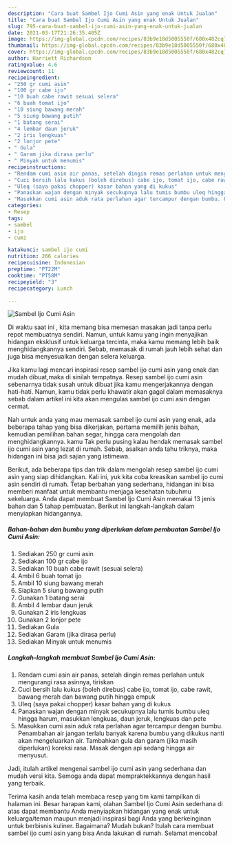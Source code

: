 ```yaml
---
description: "Cara buat Sambel Ijo Cumi Asin yang enak Untuk Jualan"
title: "Cara buat Sambel Ijo Cumi Asin yang enak Untuk Jualan"
slug: 795-cara-buat-sambel-ijo-cumi-asin-yang-enak-untuk-jualan
date: 2021-03-17T21:26:35.405Z
image: https://img-global.cpcdn.com/recipes/83b9e18d5005550f/680x482cq70/sambel-ijo-cumi-asin-foto-resep-utama.jpg
thumbnail: https://img-global.cpcdn.com/recipes/83b9e18d5005550f/680x482cq70/sambel-ijo-cumi-asin-foto-resep-utama.jpg
cover: https://img-global.cpcdn.com/recipes/83b9e18d5005550f/680x482cq70/sambel-ijo-cumi-asin-foto-resep-utama.jpg
author: Harriett Richardson
ratingvalue: 4.6
reviewcount: 11
recipeingredient:
- "250 gr cumi asin"
- "100 gr cabe ijo"
- "10 buah cabe rawit sesuai selera"
- "6 buah tomat ijo"
- "10 siung bawang merah"
- "5 siung bawang putih"
- "1 batang serai"
- "4 lembar daun jeruk"
- "2 iris lengkuas"
- "2 lonjor pete"
- " Gula"
- " Garam jika dirasa perlu"
- " Minyak untuk menumis"
recipeinstructions:
- "Rendam cumi asin air panas, setelah dingin remas perlahan untuk mengurangi rasa asinnya, tiriskan"
- "Cuci bersih lalu kukus (boleh direbus) cabe ijo, tomat ijo, cabe rawit, bawang merah dan bawang putih hingga empuk"
- "Uleq (saya pakai chopper) kasar bahan yang di kukus"
- "Panaskan wajan dengan minyak secukupnya lalu tumis bumbu uleq hingga harum, masukkan lengkuas, daun jeruk, lengkuas dan pete"
- "Masukkan cumi asin aduk rata perlahan agar tercampur dengan bumbu. Penambahan air jangan terlalu banyak karena bumbu yang dikukus nanti akan mengeluarkan air. Tambahkan gula dan garam (jika masih diperlukan) koreksi rasa. Masak dengan api sedang hingga air menyusut."
categories:
- Resep
tags:
- sambel
- ijo
- cumi

katakunci: sambel ijo cumi 
nutrition: 266 calories
recipecuisine: Indonesian
preptime: "PT22M"
cooktime: "PT58M"
recipeyield: "3"
recipecategory: Lunch

---
```



![Sambel Ijo Cumi Asin](https://img-global.cpcdn.com/recipes/83b9e18d5005550f/680x482cq70/sambel-ijo-cumi-asin-foto-resep-utama.jpg)

Di waktu  saat ini , kita memang bisa memesan masakan jadi tanpa perlu repot membuatnya sendiri. Namun, untuk kamu yang ingin menyajikan hidangan eksklusif untuk keluarga tercinta, maka kamu memang lebih baik menghidangkannya sendiri. Sebab, memasak di rumah jauh lebih sehat dan juga bisa menyesuaikan dengan selera keluarga.

Jika kamu lagi mencari inspirasi resep sambel ijo cumi asin yang enak dan mudah dibuat,maka di sinilah tempatnya. Resep sambel ijo cumi asin  sebenarnya tidak susah untuk dibuat jika kamu mengerjakannya dengan hati-hati. Namun, kamu tidak perlu khawatir akan gagal dalam memasaknya 
sebab dalam artikel ini kita akan mengulas sambel ijo cumi asin dengan cermat.  



Nah untuk anda yang mau memasak sambel ijo cumi asin yang enak, ada beberapa tahap yang bisa dikerjakan, pertama memilih jenis bahan, kemudian pemilihan bahan segar, hingga cara mengolah dan menghidangkannya. kamu Tak perlu pusing kalau hendak memasak sambel ijo cumi asin yang lezat di rumah. Sebab, asalkan anda  tahu triknya, maka hidangan ini bisa jadi sajian yang istimewa.

Berikut, ada beberapa tips dan trik dalam mengolah resep sambel ijo cumi asin yang siap dihidangkan. Kali ini, yuk kita coba kreasikan sambel ijo cumi asin sendiri di rumah. Tetap berbahan yang sederhana, hidangan ini bisa memberi manfaat untuk membantu menjaga kesehatan tubuhmu sekeluarga. Anda dapat membuat Sambel Ijo Cumi Asin memakai 13 jenis bahan dan 5 tahap pembuatan. Berikut ini langkah-langkah dalam menyiapkan hidangannya.

<!--inarticleads1-->

##### Bahan-bahan dan bumbu yang diperlukan dalam pembuatan Sambel Ijo Cumi Asin:

1. Sediakan 250 gr cumi asin
1. Sediakan 100 gr cabe ijo
1. Sediakan 10 buah cabe rawit (sesuai selera)
1. Ambil 6 buah tomat ijo
1. Ambil 10 siung bawang merah
1. Siapkan 5 siung bawang putih
1. Gunakan 1 batang serai
1. Ambil 4 lembar daun jeruk
1. Gunakan 2 iris lengkuas
1. Gunakan 2 lonjor pete
1. Sediakan  Gula
1. Sediakan  Garam (jika dirasa perlu)
1. Sediakan  Minyak untuk menumis




<!--inarticleads2-->

##### Langkah-langkah membuat Sambel Ijo Cumi Asin:

1. Rendam cumi asin air panas, setelah dingin remas perlahan untuk mengurangi rasa asinnya, tiriskan
1. Cuci bersih lalu kukus (boleh direbus) cabe ijo, tomat ijo, cabe rawit, bawang merah dan bawang putih hingga empuk
1. Uleq (saya pakai chopper) kasar bahan yang di kukus
1. Panaskan wajan dengan minyak secukupnya lalu tumis bumbu uleq hingga harum, masukkan lengkuas, daun jeruk, lengkuas dan pete
1. Masukkan cumi asin aduk rata perlahan agar tercampur dengan bumbu. Penambahan air jangan terlalu banyak karena bumbu yang dikukus nanti akan mengeluarkan air. Tambahkan gula dan garam (jika masih diperlukan) koreksi rasa. Masak dengan api sedang hingga air menyusut.




Jadi, itulah artikel mengenai  sambel ijo cumi asin  yang sederhana dan mudah versi kita. Semoga anda dapat mempraktekkannya dengan hasil yang terbaik. 

Terima kasih anda telah membaca resep yang tim kami tampilkan di halaman ini. Besar harapan kami, olahan  Sambel Ijo Cumi Asin sederhana di atas dapat membantu Anda menyiapkan hidangan yang enak untuk keluarga/teman maupun menjadi inspirasi bagi Anda yang berkeinginan untuk berbisnis kuliner. Bagaimana? Mudah bukan? Itulah cara membuat sambel ijo cumi asin yang bisa Anda lakukan di rumah. Selamat mencoba!

